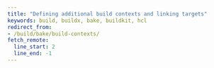 ```yaml
---
title: "Defining additional build contexts and linking targets"
keywords: build, buildx, bake, buildkit, hcl
redirect_from:
- /build/bake/build-contexts/
fetch_remote:
  line_start: 2
  line_end: -1
---
```

